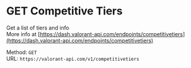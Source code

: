 # GET Competitive Tiers

Get a list of tiers and info  
More info at [https://dash.valorant-api.com/endpoints/competitivetiers](https://dash.valorant-api.com/endpoints/competitivetiers)  


Method: `GET`  
URL: `https://valorant-api.com/v1/competitivetiers`  
